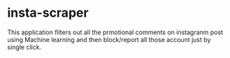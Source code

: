 # insta-scraper
This application filters out all the prmotional comments on instagranm post using Machine learning and then block/report all those account just by single click.
